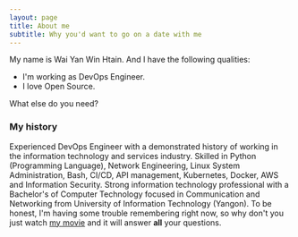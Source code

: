 ```yaml
---
layout: page
title: About me
subtitle: Why you'd want to go on a date with me
---
```


My name is Wai Yan Win Htain. And I have the following qualities:

- I'm working as DevOps Engineer.
- I love Open Source.

What else do you need?

### My history
Experienced DevOps Engineer with a demonstrated history of working in the information technology and services industry. Skilled in Python (Programming Language), Network Engineering, Linux System Administration, Bash, CI/CD, API management, Kubernetes, Docker, AWS and Information Security. Strong information technology professional with a Bachelor's of Computer Technology focused in Communication and Networking from University of Information Technology (Yangon). 
To be honest, I'm having some trouble remembering right now, so why don't you just watch [my movie](http://en.wikipedia.org/wiki/The_Princess_Bride_%28film%29) and it will answer **all** your questions.
